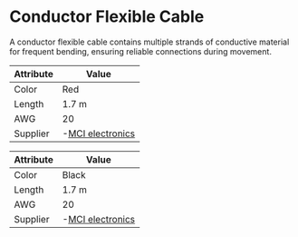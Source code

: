 
# Conductor Flexible Cable

A conductor flexible cable contains multiple strands of conductive material for frequent bending, ensuring reliable connections during movement.

|Attribute        |Value          |
|------------   |--             |
|Color|Red|
|Length|1.7 m|
|AWG|20|
 |Supplier|-[MCI electronics](https://mcielectronics.cl/shop/product/cable-para-protoboard-rojo-10420/)|

|Attribute        |Value          |
|------------   |--             |
|Color|Black|
|Length|1.7 m|
|AWG|20|
 |Supplier|-[MCI electronics](https://mcielectronics.cl/shop/product/cable-para-protoboard-negro-sparkfun-10386/)|